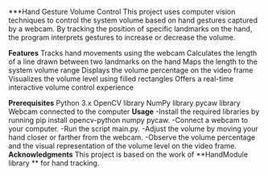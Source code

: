 
***Hand Gesture Volume Control
This project uses computer vision techniques to control the system volume based on hand gestures captured by a webcam. By tracking the position of specific landmarks on the hand, the program interprets gestures to increase or decrease the volume.

**Features**
Tracks hand movements using the webcam
Calculates the length of a line drawn between two landmarks on the hand
Maps the length to the system volume range
Displays the volume percentage on the video frame
Visualizes the volume level using filled rectangles
Offers a real-time interactive volume control experience

**Prerequisites**
Python 3.x
OpenCV library
NumPy library
pycaw library
Webcam connected to the computer
**Usage**
-Install the required libraries by running pip install opencv-python numpy pycaw.
-Connect a webcam to your computer.
-Run the script main.py.
-Adjust the volume by moving your hand closer or farther from the webcam.
-Observe the volume percentage and the visual representation of the volume level on the video frame.
**Acknowledgments**
This project is based on the work of   **HandModule library **    for hand tracking.
